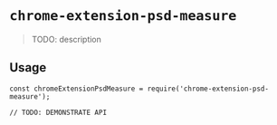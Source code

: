 # `chrome-extension-psd-measure`

> TODO: description

## Usage

```
const chromeExtensionPsdMeasure = require('chrome-extension-psd-measure');

// TODO: DEMONSTRATE API
```
